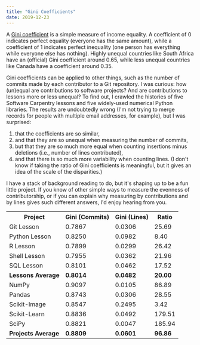 ```yaml
---
title: "Gini Coefficients"
date: 2019-12-23
---
```


A [Gini coefficient](https://en.wikipedia.org/wiki/Gini_coefficient)
is a simple measure of income equality.
A coefficient of 0 indicates perfect equality (everyone has the same amount),
while a coefficient of 1 indicates perfect inequality
(one person has everything while everyone else has nothing).
Highly unequal countries like South Africa have an (official) Gini coefficient around 0.65,
while less unequal countries like Canada have a coefficient around 0.35.

Gini coefficients can be applied to other things,
such as the number of commits made by each contributor to a Git repository.
I was curious:
how (un)equal are contributions to software projects?
And are contributions to lessons more or less unequal?
To find out,
I crawled the histories of five Software Carpentry lessons
and five widely-used numerical Python libraries.
The results are undoubtedly wrong
(I'm not trying to merge records for people with multiple email addresses, for example),
but I was surprised:

1.  that the coefficients are so similar,
2.  and that they are so unequal when measuring the number of commits,
3.  but that they are so much more equal when counting insertions minus deletions
    (i.e., number of lines contributed),
4.  and that there is so much more variability when counting lines.
    (I don't know if taking the ratio of Gini coefficients is meaningful,
    but it gives an idea of the scale of the disparities.)

I have a stack of background reading to do,
but it's shaping up to be a fun little project.
If you know of other simple ways to measure the evenness of contributorship,
or if you can explain why measuring by contributions and by lines gives such different answers,
I'd enjoy hearing from you.

<table class="centered">
  <tr>
    <th>Project</th>
    <th>Gini (Commits)</th>
    <th>Gini (Lines)</th>
    <th>Ratio</th>
  </tr>
  <tr>
    <td>Git Lesson</td>
    <td class="right">0.7867</td>
    <td class="right">0.0306</td>
    <td class="right">25.69</td>
  </tr>
  <tr>
    <td>Python Lesson</td>
    <td class="right">0.8250</td>
    <td class="right">0.0982</td>
    <td class="right">8.40</td>
  </tr>
  <tr>
    <td>R Lesson</td>
    <td class="right">0.7899</td>
    <td class="right">0.0299</td>
    <td class="right">26.42</td>
  </tr>
  <tr>
    <td>Shell Lesson</td>
    <td class="right">0.7955</td>
    <td class="right">0.0362</td>
    <td class="right">21.96</td>
  </tr>
  <tr>
    <td>SQL Lesson</td>
    <td class="right">0.8101</td>
    <td class="right">0.0462</td>
    <td class="right">17.52</td>
  </tr>
  <tr>
    <td><strong>Lessons Average</strong></td>
    <td class="right"><strong>0.8014</strong></td>
    <td class="right"><strong>0.0482</strong></td>
    <td class="right"><strong>20.00</strong></td>
  </tr>
  <tr>
    <td>NumPy</td>
    <td class="right">0.9097</td>
    <td class="right">0.0105</td>
    <td class="right">86.89</td>
  </tr>
  <tr>
    <td>Pandas</td>
    <td class="right">0.8743</td>
    <td class="right">0.0306</td>
    <td class="right">28.55</td>
  </tr>
  <tr>
    <td>Scikit-Image</td>
    <td class="right">0.8547</td>
    <td class="right">0.2495</td>
    <td class="right">3.42</td>
  </tr>
  <tr>
    <td>Scikit-Learn</td>
    <td class="right">0.8836</td>
    <td class="right">0.0492</td>
    <td class="right">179.51</td>
  </tr>
  <tr>
    <td>SciPy</td>
    <td class="right">0.8821</td>
    <td class="right">0.0047</td>
    <td class="right">185.94</td>
  </tr>
  <tr>
    <td><strong>Projects Average</strong></td>
    <td class="right"><strong>0.8809</strong></td>
    <td class="right"><strong>0.0601</strong></td>
    <td class="right"><strong>96.86</strong></td>
  </tr>
</table>
